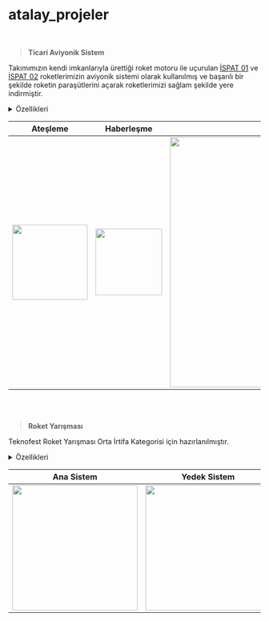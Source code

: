 # atalay_projeler

<br>

> **Ticari Aviyonik Sistem**

Takımımızın kendi imkanlarıyla ürettiği roket motoru ile uçurulan [İSPAT 01](https://www.instagram.com/p/CeEz-f6FkrU/) ve [İSPAT 02](https://www.instagram.com/p/CmLr6XANZut/) roketlerimizin aviyonik sistemi olarak kullanılmış ve başarılı bir şekilde roketin paraşütlerini açarak roketlerimizi sağlam şekilde yere indirmiştir. 

<details>
<summary>Özellikleri</summary>
 
- STM32F103C8T6 işlemci ile MS5611 ve BMP280 basınç sensörleri kullanılmaktadır.
- 3 adet programlanabilir gerekli akım spesifikasyonlarına karşı çıkış bulunmaktadır.
- Fünye hattındaki ya da sistemdeki hata ve uyarıları buzzer ile ikaz ediyor.
- Sistem M2 konnektöre sahip kompoakt ve başka sistemlere entegre olabilir ya da tek başına kullanılabilir yapıdadır.
- Diğer sistemlere UART hattı ile üzerinden veri besleme yapabiliyor.
- Otomatik apogee tespi algoritması bulunmaktadır.
</details>

| Ateşleme | Haberleşme | Montaj |
| ------------ | ------------- | ------------- | 
| <img src="https://user-images.githubusercontent.com/104703949/210207518-d1f72f2a-654a-430a-b381-8498977c4e05.png" width="150"> | <img src="https://user-images.githubusercontent.com/104703949/210207470-2fee4fe9-a169-4ef1-832e-4a7ab2e6fdf0.png" width="133"> | <img src="https://user-images.githubusercontent.com/104703949/210205524-735d3b4d-4665-4cad-9ce4-8d2363b6011f.gif" width="500"> | 

<br>
<br>

> **Roket Yarışması**

Teknofest Roket Yarışması Orta İrtifa Kategorisi için hazırlanılmıştır. 

<details>
<summary>Özellikleri</summary>
 
- Kartların arka yüzünde STM32F103RB işlemci olup olup ön yüzünde ise kullanacağımız sensörler, gps, haberleşme, ateşleme devresi ve voltaj regülatörü bulunuyor. 
- Kartımız 7-12V ile beslenmekte ve üzerinde güç ledi bulunmaktadır. 
- Voltaj regülatörü 3.3V çıkış vermektedir.
- Ateşleme devresi için mosfet ile optoptokuplör kullanılmıştır. 
- Sensör için BME280 basınç sensörü ile ADXL345 ivme sensörü, gps modülü olarak NEO-6M, yer istasyonu ile haberleşmek için LORA modülü kullanılmıştır. 
- Ana Sistem ve Yedek Sistem kartındaki verileri SPI haberleşmesi ile Haberleşme kartına aktarıyoruz.
</details>

| Ana Sistem | Yedek Sistem | Haberleşme | Görev Yükü |
| ------------ | ------------- | ------------- | ------------- |
| <img src="https://user-images.githubusercontent.com/104703949/178975949-c73ea188-78ee-422f-ae1e-443e428f9f21.JPG" width="250"> | <img src="https://user-images.githubusercontent.com/104703949/178975971-cedd0c6c-6338-451e-ba90-f94a9db79941.JPG" width="250"> | <img src="https://user-images.githubusercontent.com/104703949/178976015-2aa9b74b-eeaf-49ca-b19e-2ab924a77f52.JPG" width="240"> | <img src="https://user-images.githubusercontent.com/104703949/178975987-bcb0d98b-03aa-4c32-86b0-55a938d579de.JPG" width="250">|
